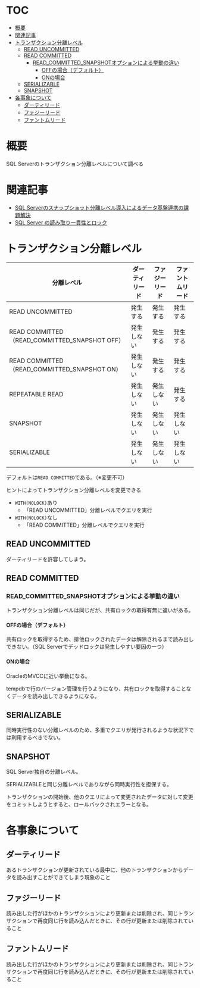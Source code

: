 # TOC<!-- omit in toc -->

- [概要](#概要)
- [関連記事](#関連記事)
- [トランザクション分離レベル](#トランザクション分離レベル)
  - [READ UNCOMMITTED](#read-uncommitted)
  - [READ COMMITTED](#read-committed)
    - [READ\_COMMITTED\_SNAPSHOTオプションによる挙動の違い](#read_committed_snapshotオプションによる挙動の違い)
      - [OFFの場合（デフォルト）](#offの場合デフォルト)
      - [ONの場合](#onの場合)
  - [SERIALIZABLE](#serializable)
  - [SNAPSHOT](#snapshot)
- [各事象について](#各事象について)
  - [ダーティリード](#ダーティリード)
  - [ファジーリード](#ファジーリード)
  - [ファントムリード](#ファントムリード)

# 概要

SQL Serverのトランザクション分離レベルについて調べる

# 関連記事

- [SQL Serverのスナップショット分離レベル導入によるデータ基盤連携の課題解決](https://techblog.zozo.com/entry/sqlserver-transaction-isolation-level-snapshot)
- [SQL Server の読み取り一貫性とロック](https://bellsoft.jp/blog/system/detail_586)

# トランザクション分離レベル

| 分離レベル | ダーティリード | ファジーリード | ファントムリード |
| --- | --- | --- | --- |
| READ UNCOMMITTED | 発生する | 発生する | 発生する |
| READ COMMITTED（READ_COMMITTED_SNAPSHOT OFF） | 発生しない | 発生する | 発生する |
| READ COMMITTED（READ_COMMITTED_SNAPSHOT ON） | 発生しない | 発生する | 発生する |
| REPEATABLE READ | 発生しない | 発生しない | 発生する |
| SNAPSHOT | 発生しない | 発生しない | 発生しない |
| SERIALIZABLE | 発生しない | 発生しない | 発生しない |

デフォルトは`READ COMMITTED`である。（※変更不可）

ヒントによってトランザクション分離レベルを変更できる

- `WITH(NOLOCK)`あり
  - 「READ UNCOMMITTED」分離レベルでクエリを実行
- `WITH(NOLOCK)`なし
  - 「READ COMMITTED」分離レベルでクエリを実行

## READ UNCOMMITTED

ダーティリードを許容してしまう。

## READ COMMITTED

### READ_COMMITTED_SNAPSHOTオプションによる挙動の違い

トランザクション分離レベルは同じだが、共有ロックの取得有無に違いがある。

#### OFFの場合（デフォルト）

共有ロックを取得するため、排他ロックされたデータは解除されるまで読み出しできない。（SQL Serverでデッドロックは発生しやすい要因の一つ）

#### ONの場合

OracleのMVCCに近い挙動になる。

tempdbで行のバージョン管理を行うようになり、共有ロックを取得することなくデータを読み出しできるようになる。

## SERIALIZABLE

同時実行性のない分離レベルのため、多重でクエリが発行されるような状況下では利用するべきでない。

## SNAPSHOT

SQL Server独自の分離レベル。

SERIALIZABLEと同じ分離レベルでありながら同時実行性を担保する。

トランザクションの開始後、他のクエリによって変更されたデータに対して変更をコミットしようとすると、ロールバックされエラーとなる。

# 各事象について

## ダーティリード

あるトランザクションが更新されている最中に、他のトランザクションからデータを読み出すことができてしまう現象のこと

## ファジーリード

読み出した行がほかのトランザクションにより更新または削除され、同じトランザクションで再度同じ行を読み込んだときに、その行が更新または削除されていること

## ファントムリード

読み出した行がほかのトランザクションにより更新または削除され、同じトランザクションで再度同じ行を読み込んだときに、その行が更新または削除されていること
